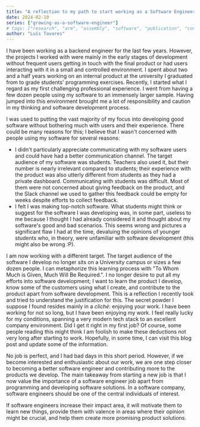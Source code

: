 ```yaml
---
title: "A reflection to my path to start working as a Software Engineer"
date: 2024-02-10
series: ["growing-as-a-software-engineer"]
# tags: ["research", "arm", "assembly", "software", "publication", "conference"]
author: "Luís Tavares"
---
```


I have been working as a backend engineer for the last few years. However, the projects I worked with were mainly in the early stages of development without frequent users getting in touch with the final product or had users interacting with it in a small and controlled environment. I spent about two and a half years working on an internal product at the university I graduated from to grade students' programming exercises. Recently, I started what I regard as my first challenging professional experience. I went from having a few dozen people using my software to an immensely larger sample. Having jumped into this environment brought me a lot of responsibility and caution in my thinking and software development process.

I was used to putting the vast majority of my focus into developing good software without bothering much with users and their experience. There could be many reasons for this; I believe that I wasn't concerned with people using my software for several reasons:

- I didn't particularly appreciate communicating with my software users and could have had a better communication channel. The target audience of my software was students. Teachers also used it, but their number is nearly irrelevant compared to students; their experience with the product was also utterly different from students as they had a private dashboard. Communicating with students was difficult. Most of them were not concerned about giving feedback on the product, and the Slack channel we used to gather this feedback could be empty for weeks despite efforts to collect feedback.
- I felt I was making top-notch software. What students might think or suggest for the software I was developing was, in some part, useless to me because I thought I had already considered it and thought about my software's good and bad scenarios. This seems wrong and pictures a significant flaw I had at the time, devaluing the opinions of younger students who, in theory, were unfamiliar with software development (this might also be wrong :P).

I am now working with a different target. The target audience of the software I develop no longer sits on a University campus or sizes a few dozen people. I can metaphorize this learning process with "To Whom Much is Given, Much Will Be Required.". I no longer desire to put all my efforts into software development; I want to learn the product I develop, know some of the customers using what I create, and contribute to the product apart from software development. This is a reflection I recently took and tried to understand the justification for this. The secret powder I suppose I found resides mainly in a _cliché_: enjoying your work. I have been working for not so long, but I have been enjoying my work. I feel really lucky for my conditions, spanning a very modern tech stack to an excellent company environment. Did I get it right in my first job? Of course, some people reading this might think I am foolish to make these deductions not very long after starting to work. Hopefully, in some time, I can visit this blog post and update some of the information.

No job is perfect, and I had bad days in this short period. However, if we become interested and enthusiastic about our work, we are one step closer to becoming a better software engineer and contributing more to the products we develop. The main takeaway from starting a new job is that I now value the importance of a software engineer job apart from programming and developing software solutions. In a software company, software engineers should be one of the central individuals of interest.

If software engineers increase their impact area, it will motivate them to learn new things, provide them with valence in areas where their opinion might be crucial, and help them create more promising product solutions.
